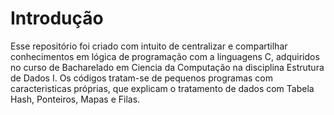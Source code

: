 # Introdução
 Esse repositório foi criado com intuito de centralizar e compartilhar conhecimentos em lógica de programação com a linguagens C, adquiridos no curso de Bacharelado em Ciencia da Computação na disciplina Estrutura de Dados I.
 Os códigos tratam-se de pequenos programas com caracteristicas próprias, que explicam o tratamento de dados com Tabela Hash, Ponteiros, Mapas e Filas.
